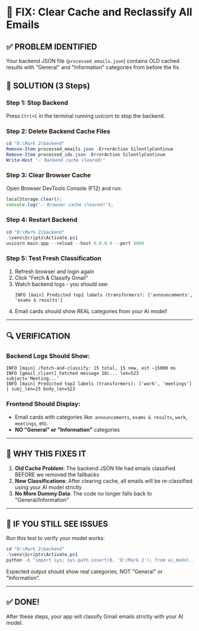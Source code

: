 # 🔧 FIX: Clear Cache and Reclassify All Emails

## ✅ PROBLEM IDENTIFIED
Your backend JSON file (`processed_emails.json`) contains OLD cached results with "General" and "Information" categories from before the fix.

## 🚀 SOLUTION (3 Steps)

### Step 1: Stop Backend
Press `Ctrl+C` in the terminal running uvicorn to stop the backend.

### Step 2: Delete Backend Cache Files
```powershell
cd "D:\Mark 2\backend"
Remove-Item processed_emails.json -ErrorAction SilentlyContinue
Remove-Item processed_ids.json -ErrorAction SilentlyContinue
Write-Host "✅ Backend cache cleared!"
```

### Step 3: Clear Browser Cache
Open Browser DevTools Console (F12) and run:
```javascript
localStorage.clear();
console.log('✅ Browser cache cleared!');
```

### Step 4: Restart Backend
```powershell
cd "D:\Mark 2\backend"
.\venv\Scripts\Activate.ps1
uvicorn main:app --reload --host 0.0.0.0 --port 8000
```

### Step 5: Test Fresh Classification
1. Refresh browser and login again
2. Click "Fetch & Classify Gmail"
3. Watch backend logs - you should see:
   ```
   INFO [main] Predicted top2 labels (transformers): ['announcements', 'exams & results']
   ```
4. Email cards should show REAL categories from your AI model!

---

## 🔍 VERIFICATION

### Backend Logs Should Show:
```
INFO [main] /fetch-and-classify: 15 total, 15 new, est ~15000 ms
INFO [gmail_client] Fetched message 18c... len=523 subject='Meeting...'
INFO [main] Predicted top2 labels (transformers): ['work', 'meetings'] | subj_len=25 body_len=523
```

### Frontend Should Display:
- Email cards with categories like: `announcements`, `exams & results`, `work`, `meetings`, etc.
- **NO "General" or "Information"** categories

---

## 🎯 WHY THIS FIXES IT

1. **Old Cache Problem**: The backend JSON file had emails classified BEFORE we removed the fallbacks
2. **New Classifications**: After clearing cache, all emails will be re-classified using your AI model strictly
3. **No More Dummy Data**: The code no longer falls back to "General/Information"

---

## 🚨 IF YOU STILL SEE ISSUES

Run this test to verify your model works:
```powershell
cd "D:\Mark 2\backend"
.\venv\Scripts\Activate.ps1
python -c "import sys; sys.path.insert(0, 'D:/Mark 2'); from ai_model.inference import EmailClassifier; clf = EmailClassifier('D:/Mark 2/ai_model/email_classification_model'); print(clf.predict('Meeting', 'Team meeting at 2pm', top_k=2))"
```

Expected output should show real categories, NOT "General" or "Information".

---

## ✅ DONE!
After these steps, your app will classify Gmail emails strictly with your AI model.
